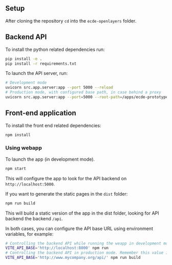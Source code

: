 ## Setup

After cloning the repository `cd` into the `ecde-openlayers` folder.

## Backend API

To install the python related dependencies run:

```bash
pip install -e .
pip install -r requirements.txt
```

To launch the API server, run:

```bash
# Development mode
uvicorn src.app.server:app --port 5000 --reload
# Production mode, with configured base path, in case behind a proxy
uvicorn src.app.server:app --port=5000 --root-path=/apps/ecde-prototype-1/api
```

## Front-end application

To install the front end related dependencies:

```bash
npm install
```

### Using webapp

To launch the app (in development mode).

```bash
npm start
```

This will configure the app to look for the API backend on `http://localhost:5000`.

If you want to generate the static pages in the `dist` folder:

```bash
npm run build
```

This will build a static version of the app in the dist folder, looking for API backend the backend `/api`.

In both cases, you can configure the API base URL using environment variables, for example:

```bash
# Controlling the backend API while running the weapp in development mode
VITE_API_BASE='http://localhost:8000' npm run
# Controlling the backend API in production mode. Remember this value is read AT BULD TIME
VITE_API_BASE='http://www.mycompany.org/api/' npm run build
```

